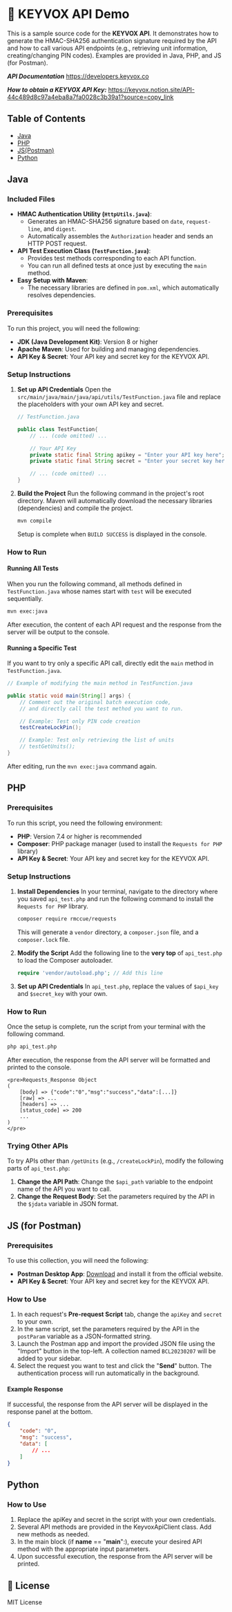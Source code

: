 # 🔐 KEYVOX API Demo

This is a sample source code for the **KEYVOX API**.
It demonstrates how to generate the HMAC-SHA256 authentication signature required by the API and how to call various API endpoints (e.g., retrieving unit information, creating/changing PIN codes).
Examples are provided in Java, PHP, and JS (for Postman).

***API Documentation***
https://developers.keyvox.co

***How to obtain a KEYVOX API Key:***
https://keyvox.notion.site/API-44c489d8c97a4eba8a7fa0028c3b39a1?source=copy_link

## Table of Contents
- [Java](#java)
- [PHP](#php)
- [JS(Postman)](#jspostman)
- [Python](#python)

## Java

### Included Files

- **HMAC Authentication Utility (`HttpUtils.java`)**:
  - Generates an HMAC-SHA256 signature based on `date`, `request-line`, and `digest`.
  - Automatically assembles the `Authorization` header and sends an HTTP POST request.
- **API Test Execution Class (`TestFunction.java`)**:
  - Provides test methods corresponding to each API function.
  - You can run all defined tests at once just by executing the `main` method.
- **Easy Setup with Maven**:
  - The necessary libraries are defined in `pom.xml`, which automatically resolves dependencies.

### Prerequisites

To run this project, you will need the following:

- **JDK (Java Development Kit)**: Version 8 or higher
- **Apache Maven**: Used for building and managing dependencies.
- **API Key & Secret**: Your API key and secret key for the KEYVOX API.

### Setup Instructions

1.  **Set up API Credentials**
    Open the `src/main/java/main/java/api/utils/TestFunction.java` file and replace the placeholders with your own API key and secret.

    ```java
    // TestFunction.java

    public class TestFunction{
        // ... (code omitted) ...

        // Your API Key
        private static final String apikey = "Enter your API key here";
        private static final String secret = "Enter your secret key here";

        // ... (code omitted) ...
    }
    ```

2.  **Build the Project**
    Run the following command in the project's root directory.
    Maven will automatically download the necessary libraries (dependencies) and compile the project.

    ```sh
    mvn compile
    ```
    Setup is complete when `BUILD SUCCESS` is displayed in the console.

### How to Run

#### Running All Tests

When you run the following command, all methods defined in `TestFunction.java` whose names start with `test` will be executed sequentially.

```sh
mvn exec:java
```

After execution, the content of each API request and the response from the server will be output to the console.

#### Running a Specific Test

If you want to try only a specific API call, directly edit the `main` method in `TestFunction.java`.

```java
// Example of modifying the main method in TestFunction.java

public static void main(String[] args) {
    // Comment out the original batch execution code,
    // and directly call the test method you want to run.

    // Example: Test only PIN code creation
    testCreateLockPin();

    // Example: Test only retrieving the list of units
    // testGetUnits(); 
}
```
After editing, run the `mvn exec:java` command again.

## PHP

### Prerequisites

To run this script, you need the following environment:

- **PHP**: Version 7.4 or higher is recommended
- **Composer**: PHP package manager (used to install the `Requests for PHP` library)
- **API Key & Secret**: Your API key and secret key for the KEYVOX API.

### Setup Instructions

1.  **Install Dependencies**
    In your terminal, navigate to the directory where you saved `api_test.php` and run the following command to install the `Requests for PHP` library.

    ```sh
    composer require rmccue/requests
    ```
    This will generate a `vendor` directory, a `composer.json` file, and a `composer.lock` file.

2.  **Modify the Script**
    Add the following line to the **very top** of `api_test.php` to load the Composer autoloader.

    ```php
    require 'vendor/autoload.php'; // Add this line
    ```

3.  **Set up API Credentials**
    In `api_test.php`, replace the values of `$api_key` and `$secret_key` with your own.

### How to Run

Once the setup is complete, run the script from your terminal with the following command.

```sh
php api_test.php
```

After execution, the response from the API server will be formatted and printed to the console.

```
<pre>Requests_Response Object
(
    [body] => {"code":"0","msg":"success","data":[...]}
    [raw] => ...
    [headers] => ...
    [status_code] => 200
    ...
)
</pre>
```

### Trying Other APIs

To try APIs other than `/getUnits` (e.g., `/createLockPin`), modify the following parts of `api_test.php`:

1.  **Change the API Path**: Change the `$api_path` variable to the endpoint name of the API you want to call.
2.  **Change the Request Body**: Set the parameters required by the API in the `$jdata` variable in JSON format.

## JS (for Postman)

### Prerequisites

To use this collection, you will need the following:

- **Postman Desktop App**: [Download](https://www.postman.com/downloads/) and install it from the official website.
- **API Key & Secret**: Your API key and secret key for the KEYVOX API.

### How to Use

1.  In each request's **Pre-request Script** tab, change the `apiKey` and `secret` to your own.
2.  In the same script, set the parameters required by the API in the `postParam` variable as a JSON-formatted string.
3.  Launch the Postman app and import the provided JSON file using the "Import" button in the top-left. A collection named `BCL20230207` will be added to your sidebar.
4.  Select the request you want to test and click the "**Send**" button. The authentication process will run automatically in the background.

#### Example Response

If successful, the response from the API server will be displayed in the response panel at the bottom.
```json
{
    "code": "0",
    "msg": "success",
    "data": [
        // ...
    ]
}
```

## Python

### How to Use

1.  Replace the apiKey and secret in the script with your own credentials.
2.  Several API methods are provided in the KeyvoxApiClient class. Add new methods as needed.
3.  In the main block (if __name__ == "__main__":), execute your desired API method with the appropriate input parameters.
4.  Upon successful execution, the response from the API server will be printed.

## 📄 License

MIT License